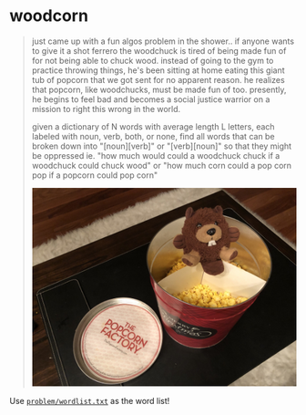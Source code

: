 # woodcorn

> just came up with a fun algos problem in the shower.. if anyone wants to give it a shot
> ferrero the woodchuck is tired of being made fun of for not being able to chuck wood. instead of going to the gym to practice throwing things, he's been sitting at home eating this giant tub of popcorn that we got sent for no apparent reason. he realizes that popcorn, like woodchucks, must be made fun of too. presently, he begins to feel bad and becomes a social justice warrior on a mission to right this wrong in the world. 
> 
> given a dictionary of N words with average length L letters, each labeled with noun, verb, both, or none, find all words that can be broken down into "[noun][verb]" or "[verb][noun]" so that they might be oppressed
> ie. "how much would could a woodchuck chuck if a woodchuck could chuck wood"
> or "how much corn could a pop corn pop if a popcorn could pop corn"
> 
> ![pictoor](problem/illustration.jpg)

Use [`problem/wordlist.txt`](problem/wordlist.txt) as the word list!
